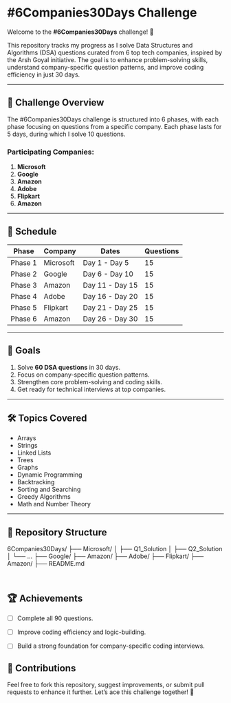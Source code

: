 
# #6Companies30Days Challenge

Welcome to the **#6Companies30Days** challenge! 🎯

This repository tracks my progress as I solve Data Structures and Algorithms (DSA) questions curated from 6 top tech companies, inspired by the Arsh Goyal initiative. The goal is to enhance problem-solving skills, understand company-specific question patterns, and improve coding efficiency in just 30 days.

---

## 🚀 Challenge Overview

The #6Companies30Days challenge is structured into 6 phases, with each phase focusing on questions from a specific company. Each phase lasts for 5 days, during which I solve 10 questions.

### Participating Companies:
1. **Microsoft**
2. **Google**
3. **Amazon**
4. **Adobe**
5. **Flipkart**
6. **Amazon**

---

## 📅 Schedule

| **Phase**        | **Company** | **Dates**       | **Questions** |
|-------------------|-------------|-----------------|---------------|
| Phase 1          | Microsoft   | Day 1 - Day 5   | 15            |
| Phase 2          | Google      | Day 6 - Day 10  | 15            |
| Phase 3          | Amazon      | Day 11 - Day 15 | 15            |
| Phase 4          | Adobe       | Day 16 - Day 20 | 15            |
| Phase 5          | Flipkart    | Day 21 - Day 25 | 15            |
| Phase 6          | Amazon       | Day 26 - Day 30 | 15            |

---

## 🌟 Goals

1. Solve **60 DSA questions** in 30 days.
2. Focus on company-specific question patterns.
3. Strengthen core problem-solving and coding skills.
4. Get ready for technical interviews at top companies.

---

## 🛠️ Topics Covered

- Arrays
- Strings
- Linked Lists
- Trees
- Graphs
- Dynamic Programming
- Backtracking
- Sorting and Searching
- Greedy Algorithms
- Math and Number Theory

---

## 📂 Repository Structure

6Companies30Days/
├── Microsoft/
│   ├── Q1_Solution
│   ├── Q2_Solution
│   └── ...
├── Google/
├── Amazon/
├── Adobe/
├── Flipkart/
├── Amazon/
├── README.md
```


```
## 🏆 Achievements

- [ ] Complete all 90 questions.
- [ ] Improve coding efficiency and logic-building.
- [ ] Build a strong foundation for company-specific coding interviews.


## 🤝 Contributions

Feel free to fork this repository, suggest improvements, or submit pull requests to enhance it further. Let’s ace this challenge together! 💪
